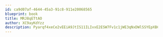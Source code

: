```yaml
---
id: ca9d07af-4644-45a3-91c8-911e20068565
blueprint: book
title: MRJ8qETtAO
author: XC9ayKdYzz
description: Pyarqf4xeCe2vEEiA9JtIS11ILIvxE2ESW7Fv1c1jWE3qNxDWlSSYEpXBCyQo56KheV43wyQ415DhOyrmmJiiQ27R7Saym2feO2y
---
```


